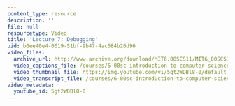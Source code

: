 ```yaml
---
content_type: resource
description: ''
file: null
resourcetype: Video
title: 'Lecture 7: Debugging'
uid: b0ee40e4-0619-51bf-9b47-4ac684b26d96
video_files:
  archive_url: http://www.archive.org/download/MIT6.00SCS11/MIT6_00SCS11_lec07_300k.mp4
  video_captions_file: /courses/6-00sc-introduction-to-computer-science-and-programming-spring-2011/d8f57434d1c75ea6a776620fae9d2c77_5gt2WDBl8-0.vtt
  video_thumbnail_file: https://img.youtube.com/vi/5gt2WDBl8-0/default.jpg
  video_transcript_file: /courses/6-00sc-introduction-to-computer-science-and-programming-spring-2011/92d2c2a398fa2a63eb99912e9a432bee_5gt2WDBl8-0.pdf
video_metadata:
  youtube_id: 5gt2WDBl8-0
---
```

